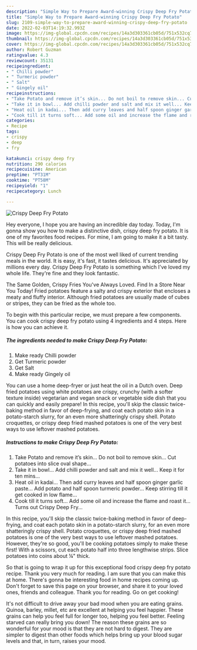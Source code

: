 ```yaml
---
description: "Simple Way to Prepare Award-winning Crispy Deep Fry Potato"
title: "Simple Way to Prepare Award-winning Crispy Deep Fry Potato"
slug: 2109-simple-way-to-prepare-award-winning-crispy-deep-fry-potato
date: 2022-02-03T14:19:32.993Z
image: https://img-global.cpcdn.com/recipes/14a3d303361cb05d/751x532cq70/crispy-deep-fry-potato-recipe-main-photo.jpg
thumbnail: https://img-global.cpcdn.com/recipes/14a3d303361cb05d/751x532cq70/crispy-deep-fry-potato-recipe-main-photo.jpg
cover: https://img-global.cpcdn.com/recipes/14a3d303361cb05d/751x532cq70/crispy-deep-fry-potato-recipe-main-photo.jpg
author: Robert Guzman
ratingvalue: 4.3
reviewcount: 35131
recipeingredient:
- " Chilli powder"
- " Turmeric powder"
- " Salt"
- " Gingely oil"
recipeinstructions:
- "Take Potato and remove it’s skin... Do not boil to remove skin... Cut potatoes into slice oval shape..."
- "Take it in bowl... Add chilli powder and salt and mix it well... Keep it for ten mins..."
- "Heat oil in kadai... Then add curry leaves and half spoon ginger garlic paste... Add potato and half spoon turmeric powder... Keep stirring till it get cooked in low flame..."
- "Cook till it turns soft... Add some oil and increase the flame and roast it... Turns out Crispy Deep Fry..."
categories:
- Recipe
tags:
- crispy
- deep
- fry

katakunci: crispy deep fry 
nutrition: 290 calories
recipecuisine: American
preptime: "PT31M"
cooktime: "PT58M"
recipeyield: "1"
recipecategory: Lunch

---
```



![Crispy Deep Fry Potato](https://img-global.cpcdn.com/recipes/14a3d303361cb05d/751x532cq70/crispy-deep-fry-potato-recipe-main-photo.jpg)

Hey everyone, I hope you are having an incredible day today. Today, I'm gonna show you how to make a distinctive dish, crispy deep fry potato. It is one of my favorites food recipes. For mine, I am going to make it a bit tasty. This will be really delicious.

Crispy Deep Fry Potato is one of the most well liked of current trending meals in the world. It is easy, it's fast, it tastes delicious. It's appreciated by millions every day. Crispy Deep Fry Potato is something which I've loved my whole life. They're fine and they look fantastic.

The Same Golden, Crispy Fries You&#39;ve Always Loved. Find In a Store Near You Today! Fried potatoes feature a salty and crispy exterior that encloses a meaty and fluffy interior. Although fried potatoes are usually made of cubes or stripes, they can be fried as the whole too.


To begin with this particular recipe, we must prepare a few components. You can cook crispy deep fry potato using 4 ingredients and 4 steps. Here is how you can achieve it.

<!--inarticleads1-->

##### The ingredients needed to make Crispy Deep Fry Potato:

1. Make ready  Chilli powder
1. Get  Turmeric powder
1. Get  Salt
1. Make ready  Gingely oil


You can use a home deep-fryer or just heat the oil in a Dutch oven. Deep fried potatoes using white potatoes are crispy, crunchy (with a softer texture inside) vegetarian and vegan snack or vegetable side dish that you can quickly and easily prepare! In this recipe, you&#39;ll skip the classic twice-baking method in favor of deep-frying, and coat each potato skin in a potato-starch slurry, for an even more shatteringly crispy shell. Potato croquettes, or crispy deep fried mashed potatoes is one of the very best ways to use leftover mashed potatoes. 

<!--inarticleads2-->

##### Instructions to make Crispy Deep Fry Potato:

1. Take Potato and remove it’s skin... Do not boil to remove skin... Cut potatoes into slice oval shape...
1. Take it in bowl... Add chilli powder and salt and mix it well... Keep it for ten mins...
1. Heat oil in kadai... Then add curry leaves and half spoon ginger garlic paste... Add potato and half spoon turmeric powder... Keep stirring till it get cooked in low flame...
1. Cook till it turns soft... Add some oil and increase the flame and roast it... Turns out Crispy Deep Fry...


In this recipe, you&#39;ll skip the classic twice-baking method in favor of deep-frying, and coat each potato skin in a potato-starch slurry, for an even more shatteringly crispy shell. Potato croquettes, or crispy deep fried mashed potatoes is one of the very best ways to use leftover mashed potatoes. However, they&#39;re so good, you&#39;ll be cooking potatoes simply to make these first! With a scissors, cut each potato half into three lengthwise strips. Slice potatoes into coins about ¼&#34; thick. 

So that is going to wrap it up for this exceptional food crispy deep fry potato recipe. Thank you very much for reading. I am sure that you can make this at home. There's gonna be interesting food in home recipes coming up. Don't forget to save this page on your browser, and share it to your loved ones, friends and colleague. Thank you for reading. Go on get cooking!

It's not difficult to drive away your bad mood when you are eating grains. Quinoa, barley, millet, etc are excellent at helping you feel happier. These grains can help you feel full for longer too, helping you feel better. Feeling starved can really bring you down! The reason these grains are so wonderful for your mood is that they are not hard to digest. They are simpler to digest than other foods which helps bring up your blood sugar levels and that, in turn, raises your mood.
